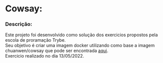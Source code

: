 # Cowsay:

  ### Descrição:
   Este projeto foi desenvolvido como solução dos exercicios propostos pela escola de proramação Trybe.</br>
   Seu objetivo é criar uma imagem docker utilizando como base a imagem chuanwen/cowsay que pode ser encontrada [aqui](https://hub.docker.com/r/chuanwen/cowsay/).</br>
   Exercicio realizado no dia 13/05/2022.
